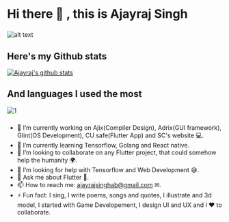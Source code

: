 # Hi there 👋 , this is Ajayraj Singh
###  
![alt text](https://i.redd.it/6ecxc45ll0u51.png)
<!--<img src="https://i.redd.it/6ecxc45ll0u51.png" alt="We Code, that Innovates" height="150">-->

###

## Here's my Github stats

[![Ajayraj's github stats](https://github-readme-stats.vercel.app/api?username=AjayrajSingh&theme=solarized-light&show_icons=true)](https://github.com/AjayrajSingh/github-readme-stats)

###

## And languages I used the most

![1](https://github-readme-stats.vercel.app/api/top-langs/?username=AjayrajSingh&theme=solarized-light&show_icons=true&langs_count=8&layout=compact)

###
###
- 🔭 I’m currently working on Ajix(Compiler Design), Adrix(GUI framework), Glint(OS Development), CU safe(Flutter App) and SC's website 💻.
- 🌱 I’m currently learning Tensorflow, Golang and React native.
- 👯 I’m looking to collaborate on any Flutter project, that could somehow help the humanity 🌍.
- 🤔 I’m looking for help with Tensorflow and Web Development 😅.
- 💬 Ask me about Flutter 🎯.
- 📫 How to reach me: ajayrajsinghab@gmail.com ✉.
- ⚡ Fun fact: I sing, I write poems, songs and quotes, I illustrate and 3d model, I started with Game Developement, I design UI and UX and I ❤ to collaborate.
